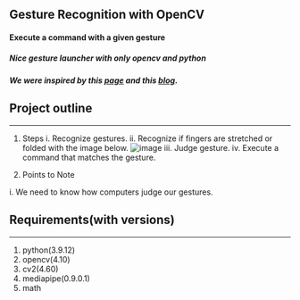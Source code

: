 Gesture Recognition with OpenCV
---


#### Execute a command with a given gesture
##### Nice gesture launcher with only opencv and python
##### We were inspired by this [page](https://google.github.io/mediapipe/solutions/solutions.html) and this [blog](https://dojang.io/mod/page/view.php?id=2393).


## Project outline
---
1. Steps
i. Recognize gestures.
ii. Recognize if fingers are stretched or folded with the image below.
![image](https://img1.daumcdn.net/thumb/R1280x0/?scode=mtistory2&fname=https%3A%2F%2Fblog.kakaocdn.net%2Fdn%2FMqB96%2Fbtq9zjXlfM8%2F9X13A9blJonTdaU7DtokJk%2Fimg.png)
iii. Judge gesture.
iv. Execute a command that matches the gesture.

2. Points to Note

i. We need to know how computers judge our gestures.

## Requirements(with versions)
---
1. python(3.9.12)
2. opencv(4.10)
3. cv2(4.60)
4. mediapipe(0.9.0.1)
5. math
